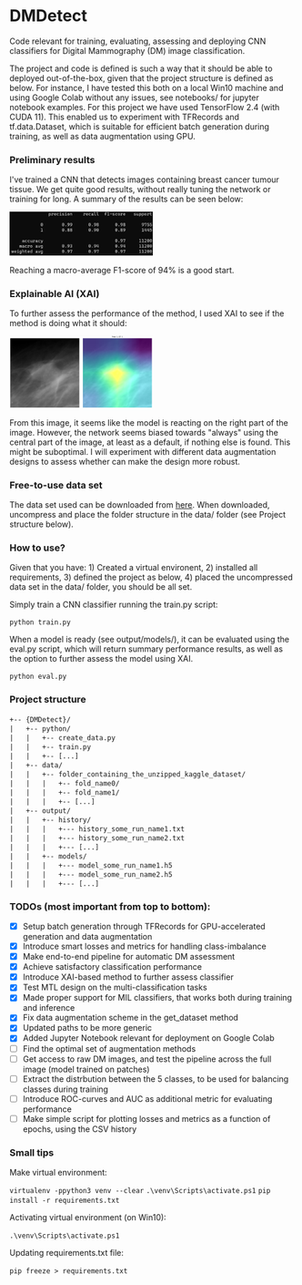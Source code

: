 # DMDetect

Code relevant for training, evaluating, assessing and deploying CNN classifiers for Digital Mammography (DM) image classification.

The project and code is defined is such a way that it should be able to deployed out-of-the-box, given that the project structure is defined as below.
For instance, I have tested this both on a local Win10 machine and using Google Colab without any issues, see notebooks/ for jupyter notebook examples.
For this project we have used TensorFlow 2.4 (with CUDA 11). This enabled us to experiment with TFRecords and tf.data.Dataset, which is suitable for efficient batch generation during training, as well as data augmentation using GPU.

### Preliminary results

I've trained a CNN that detects images containing breast cancer tumour tissue. We get quite good results, without really tuning the network or training for long. A summary of the results can be seen below:

<!-- 
   Classes   |  Precision  |  Recall  |  F1-score  |  Support    
-------------|-------------|----------|------------|----------
           0 |    0.99     |   0.98   |    0.98    |   9755
           1 |    0.88     |   0.90   |    0.89    |   1445
-------------|-------------|----------|------------|----------
  Accuracy   |             |          |    0.97    |  11200
 macro avg   |    0.93     |   0.94   |    0.94    |  11200
weighted avg |    0.97     |   0.97   |    0.97    |  11200
--->

<img src="figures/performance_metrics.png" width="50%" height="50%">

Reaching a macro-average F1-score of 94% is a good start.

### Explainable AI (XAI)

To further assess the performance of the method, I used XAI to see if the method is doing what it should:

<img src="figures/XAI_example.png" width="50%" height="50%">

From this image, it seems like the model is reacting on the right part of the image. However, the network seems biased towards "always" using the central part of the image, at least as a default, if nothing else is found. This might be suboptimal. I will experiment with different data augmentation designs to assess whether can make the design more robust.

### Free-to-use data set
The data set used can be downloaded from [here](https://www.kaggle.com/skooch/ddsm-mammography/discussion/225969). When downloaded, uncompress and place the folder structure in the data/ folder (see Project structure below).

### How to use?

Given that you have: 1) Created a virtual environent, 2) installed all requirements, 3) defined the project as below, 4) placed the uncompressed data set in the data/ folder, you should be all set.

Simply train a CNN classifier running the train.py script: 
```
python train.py
```

When a model is ready (see output/models/), it can be evaluated using the eval.py script, which will return summary performance results, as well as the option to further assess the model using XAI.
```
python eval.py
```

### Project structure

```
+-- {DMDetect}/
|   +-- python/
|   |   +-- create_data.py
|   |   +-- train.py
|   |   +-- [...]
|   +-- data/
|   |   +-- folder_containing_the_unzipped_kaggle_dataset/
|   |   |   +-- fold_name0/
|   |   |   +-- fold_name1/
|   |   |   +-- [...]
|   +-- output/
|   |   +-- history/
|   |   |   +--- history_some_run_name1.txt
|   |   |   +--- history_some_run_name2.txt
|   |   |   +--- [...]
|   |   +-- models/
|   |   |   +--- model_some_run_name1.h5
|   |   |   +--- model_some_run_name2.h5
|   |   |   +--- [...]
```

### TODOs (most important from top to bottom):

- [x] Setup batch generation through TFRecords for GPU-accelerated generation and data augmentation
- [x] Introduce smart losses and metrics for handling class-imbalance 
- [x] Make end-to-end pipeline for automatic DM assessment
- [x] Achieve satisfactory classification performance
- [x] Introduce XAI-based method to further assess classifier
- [x] Test MTL design on the multi-classification tasks
- [x] Made proper support for MIL classifiers, that works both during training and inference 
- [x] Fix data augmentation scheme in the get_dataset method
- [x] Updated paths to be more generic
- [x] Added Jupyter Notebook relevant for deployment on Google Colab
- [ ] Find the optimal set of augmentation methods
- [ ] Get access to raw DM images, and test the pipeline across the full image (model trained on patches)
- [ ] Extract the distrbution between the 5 classes, to be used for balancing classes during training
- [ ] Introduce ROC-curves and AUC as additional metric for evaluating performance
- [ ] Make simple script for plotting losses and metrics as a function of epochs, using the CSV history

### Small tips

Make virtual environment:

`virtualenv -ppython3 venv --clear`
`.\venv\Scripts\activate.ps1`
`pip install -r requirements.txt`

Activating virtual environment (on Win10):

`.\venv\Scripts\activate.ps1`

Updating requirements.txt file:

`pip freeze > requirements.txt`
